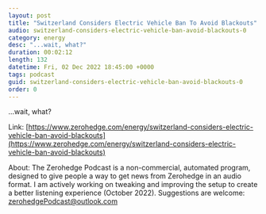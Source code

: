 ```yaml
---
layout: post
title: "Switzerland Considers Electric Vehicle Ban To Avoid Blackouts"
audio: switzerland-considers-electric-vehicle-ban-avoid-blackouts-0
category: energy
desc: "...wait, what?"
duration: 00:02:12
length: 132
datetime: Fri, 02 Dec 2022 18:45:00 +0000
tags: podcast
guid: switzerland-considers-electric-vehicle-ban-avoid-blackouts-0
order: 0
---
```

...wait, what?

Link: [https://www.zerohedge.com/energy/switzerland-considers-electric-vehicle-ban-avoid-blackouts](https://www.zerohedge.com/energy/switzerland-considers-electric-vehicle-ban-avoid-blackouts)

About: The Zerohedge Podcast is a non-commercial, automated program, designed to give people a way to get news from Zerohedge in an audio format.  I am actively working on tweaking and improving the setup to create a better listening experience (October 2022).  Suggestions are welcome: [zerohedgePodcast@outlook.com](mailto:zerohedgePodcast@outlook.com)
